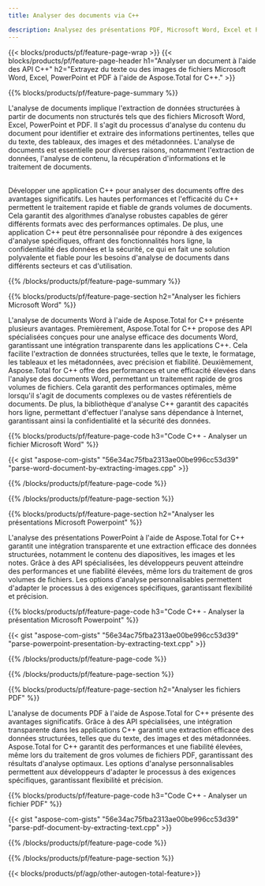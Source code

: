 ```yaml
---
title: Analyser des documents via C++ 

description: Analysez des présentations PDF, Microsoft Word, Excel et PowerPoint via votre application C++. Code C++ répertorié pour extraire facilement du texte ou des images.
---
```


{{< blocks/products/pf/feature-page-wrap >}}
{{< blocks/products/pf/feature-page-header h1="Analyser un document à l'aide des API C++" h2="Extrayez du texte ou des images de fichiers Microsoft Word, Excel, PowerPoint et PDF à l'aide de Aspose.Total for C++." >}}

{{% blocks/products/pf/feature-page-summary %}}

L'analyse de documents implique l'extraction de données structurées à partir de documents non structurés tels que des fichiers Microsoft Word, Excel, PowerPoint et PDF. Il s'agit du processus d'analyse du contenu du document pour identifier et extraire des informations pertinentes, telles que du texte, des tableaux, des images et des métadonnées. L'analyse de documents est essentielle pour diverses raisons, notamment l'extraction de données, l'analyse de contenu, la récupération d'informations et le traitement de documents. <br /><br />

Développer une application C++ pour analyser des documents offre des avantages significatifs. Les hautes performances et l'efficacité du C++ permettent le traitement rapide et fiable de grands volumes de documents. Cela garantit des algorithmes d’analyse robustes capables de gérer différents formats avec des performances optimales. De plus, une application C++ peut être personnalisée pour répondre à des exigences d'analyse spécifiques, offrant des fonctionnalités hors ligne, la confidentialité des données et la sécurité, ce qui en fait une solution polyvalente et fiable pour les besoins d'analyse de documents dans différents secteurs et cas d'utilisation.

{{% /blocks/products/pf/feature-page-summary  %}}

{{% blocks/products/pf/feature-page-section  h2="Analyser les fichiers Microsoft Word" %}}

L'analyse de documents Word à l'aide de Aspose.Total for C++ présente plusieurs avantages. Premièrement, Aspose.Total for C++ propose des API spécialisées conçues pour une analyse efficace des documents Word, garantissant une intégration transparente dans les applications C++. Cela facilite l'extraction de données structurées, telles que le texte, le formatage, les tableaux et les métadonnées, avec précision et fiabilité. Deuxièmement, Aspose.Total for C++ offre des performances et une efficacité élevées dans l'analyse des documents Word, permettant un traitement rapide de gros volumes de fichiers. Cela garantit des performances optimales, même lorsqu'il s'agit de documents complexes ou de vastes référentiels de documents. De plus, la bibliothèque d'analyse C++ garantit des capacités hors ligne, permettant d'effectuer l'analyse sans dépendance à Internet, garantissant ainsi la confidentialité et la sécurité des données. 

{{% blocks/products/pf/feature-page-code h3="Code C++ - Analyser un fichier Microsoft Word" %}}

{{< gist "aspose-com-gists" "56e34ac75fba2313ae00be996cc53d39" "parse-word-document-by-extracting-images.cpp" >}}

{{% /blocks/products/pf/feature-page-code  %}}

{{% /blocks/products/pf/feature-page-section %}}

{{% blocks/products/pf/feature-page-section  h2="Analyser les présentations Microsoft Powerpoint" %}}

L'analyse des présentations PowerPoint à l'aide de Aspose.Total for C++ garantit une intégration transparente et une extraction efficace des données structurées, notamment le contenu des diapositives, les images et les notes. Grâce à des API spécialisées, les développeurs peuvent atteindre des performances et une fiabilité élevées, même lors du traitement de gros volumes de fichiers. Les options d'analyse personnalisables permettent d'adapter le processus à des exigences spécifiques, garantissant flexibilité et précision.

{{% blocks/products/pf/feature-page-code h3="Code C++ - Analyser la présentation Microsoft Powerpoint" %}}

{{< gist "aspose-com-gists" "56e34ac75fba2313ae00be996cc53d39" "parse-powerpoint-presentation-by-extracting-text.cpp" >}}

{{% /blocks/products/pf/feature-page-code  %}}

{{% /blocks/products/pf/feature-page-section %}}

{{% blocks/products/pf/feature-page-section  h2="Analyser les fichiers PDF" %}}

L'analyse de documents PDF à l'aide de Aspose.Total for C++ présente des avantages significatifs. Grâce à des API spécialisées, une intégration transparente dans les applications C++ garantit une extraction efficace des données structurées, telles que du texte, des images et des métadonnées. Aspose.Total for C++ garantit des performances et une fiabilité élevées, même lors du traitement de gros volumes de fichiers PDF, garantissant des résultats d'analyse optimaux. Les options d'analyse personnalisables permettent aux développeurs d'adapter le processus à des exigences spécifiques, garantissant flexibilité et précision. 

{{% blocks/products/pf/feature-page-code h3="Code C++ - Analyser un fichier PDF" %}}

{{< gist "aspose-com-gists" "56e34ac75fba2313ae00be996cc53d39" "parse-pdf-document-by-extracting-text.cpp" >}}

{{% /blocks/products/pf/feature-page-code  %}}

{{% /blocks/products/pf/feature-page-section %}}

{{< blocks/products/pf/agp/other-autogen-total-feature>}}